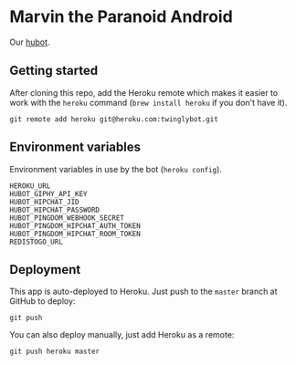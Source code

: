 # Marvin the Paranoid Android

Our [hubot](http://hubot.github.com/).

## Getting started

After cloning this repo, add the Heroku remote which makes it easier to work with the `heroku` command (`brew install heroku` if you don't have it).

    git remote add heroku git@heroku.com:twinglybot.git

## Environment variables

Environment variables in use by the bot (`heroku config`).

    HEROKU_URL
    HUBOT_GIPHY_API_KEY
    HUBOT_HIPCHAT_JID
    HUBOT_HIPCHAT_PASSWORD
    HUBOT_PINGDOM_WEBHOOK_SECRET
    HUBOT_PINGDOM_HIPCHAT_AUTH_TOKEN
    HUBOT_PINGDOM_HIPCHAT_ROOM_TOKEN
    REDISTOGO_URL

## Deployment

This app is auto-deployed to Heroku. Just push to the `master` branch at GitHub to deploy:

    git push

You can also deploy manually, just add Heroku as a remote:

    git push heroku master
